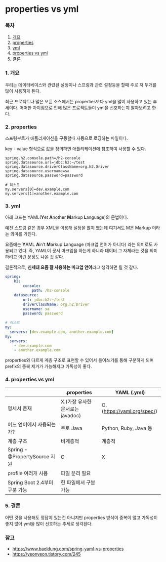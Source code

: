 # properties vs yml

### 목차

1. [개요](#1-개요)
2. [properties](#2-properties)
3. [yml](#3-yml)
4. [properties vs yml](#4-properties-vs-yml)
5. [결론](#5-결론)

### 1. 개요

우리는 데이터베이스와 관련된 설정이나 스프링과 관련 설정등을 할때 주로 저 두개를 많이 사용하게 된다.

최근 프로젝트나 많은 오픈 소스에서는 properties보다 yml을 많이 사용하고 있는 추세이다. 어떠한 차이점으로 인해 많은 프로젝트들이 yml을 선호하는지 알아보려고 한다.

### 2. properties

스프링부트가 애플리케이션을 구동할때 자동으로 로딩하는 파일이다.

key - value 형식으로 값을 정의하면 애플리케이션에 참조하여 사용할 수 있다.

```properties
spring.h2.console.path=/h2-console
spring.datasource.url=jdbc:h2:~/test
spring.datasource.driverClassName=org.h2.Driver
spring.datasource.username=sa
spring.datasource.password=password

# 리스트
my.servers[0]=dev.example.com
my.servers[1]=another.example.com
```

### 3. yml

아래 코드는 YAML(**Y**et **A**nother **M**arkup **L**anguage)의 문법이다.

예전 스프링 같은 경우 XML을 이용해 설정을 많이 했는데 여기서도 M은 Markup 이라는 의미를 가진다.

요즘에는 **Y**AML **A**in’t **M**arkup **L**anguage (마크업 언어가 아니다) 라는 의미로도 사용되고 있다. 즉, YAML이 문서 마크업을 하는게 하니라 데이터 그 자체라는 것을 의미하려고 이런 문장도 나온 것 같다.

결론적으로, **신세대 요즘 잘 사용하는 마크업 언어**라고 생각하면 될 것 같다.

```yaml
spring:
    h2:
        console:
            path: /h2-console
    datasource:
        url: jdbc:h2:~/test
        driverClassName: org.h2.Driver
        username: sa
        password: password
      
# 리스트
my:
  servers: [dev.example.com, another.example.com]
my:
  servers:
    - dev.example.com
    - another.example.com
```

properties와 다르게 계층 구조로 표현할 수 있어서 들여쓰기를 통해 구분하게 되며 prefix의 중복 제거가 가능해지고 가독성이 좋다.

### 4. properties vs yml

|  | .properties | YAML (.yml) |
| --- | --- | --- |
| 명세서 존재 | X.(가장 유사한 문서로는 javadoc) | O.(https://yaml.org/spec/) |
| 어느 언어에서 사용되는가? | 주로 Java | Python, Ruby, Java 등 |
| 계층 구조 | 비계층적 | 계층적 |
| Spring - @PropertySource 지원 | O | X |
| profile 여러개 사용 | 파일 분리 필요
Spring Boot 2.4부터 구분 가능 | 한 파일에서 구분 가능 |

### 5. 결론

어떤 것을 사용해도 정답이 있는건 아니지만 properties 방식이 중복이 많고 가독성이 좋지 않아 yml을 많이 선호하는 추세로 생각된다.

### 참고

- https://www.baeldung.com/spring-yaml-vs-properties
- https://yeonyeon.tistory.com/245
